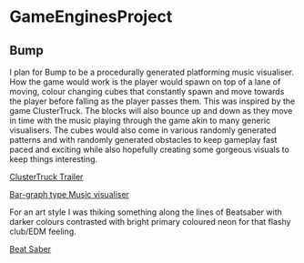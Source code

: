 # GameEnginesProject

## Bump

I plan for Bump to be a procedurally generated platforming music visualiser.
How the game would work is the player would spawn on top of a lane of moving,
colour changing cubes that constantly spawn and move towards the player before 
falling as the player passes them. This was inspired by the game ClusterTruck. The 
blocks will also bounce up and down as they move in time with the music playing 
through the game akin to many generic visualisers. The cubes would also come in
various randomly generated patterns and with randomly generated obstacles to keep
gameplay fast paced and exciting while also hopefully creating some gorgeous
visuals to keep things interesting.

[ClusterTruck Trailer](https://www.youtube.com/watch?v=ZLMIpok-aZ0)

[Bar-graph type Music visualiser](https://www.youtube.com/watch?v=82Q6DRqf9H4)

For an art style I was thiking something along the lines of Beatsaber with darker colours
contrasted with bright primary coloured neon for that flashy club/EDM feeling.

[Beat Saber](https://www.youtube.com/watch?v=rh0ZRCOIgmw)